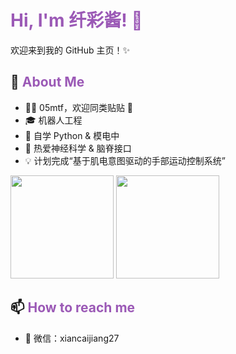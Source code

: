 # <span style="color:#9b59b6;">Hi, I'm 纤彩酱! 👋</span>

欢迎来到我的 GitHub 主页！✨

## 🚀 <span style="color:#9b59b6;">About Me</span>
- 🏳‍⚧ 05mtf，欢迎同类贴贴 💖
- 🎓 机器人工程
- 🌱 自学 Python & 模电中
- 🧠 热爱神经科学 & 脑脊接口
- 💡 计划完成“基于肌电意图驱动的手部运动控制系统”

<p align="left">
  <img src="https://github-readme-stats.vercel.app/api?username=xiancaijiang27&show_icons=true&theme=light" height="165"/>
  <img src="https://github-readme-stats.vercel.app/api/top-langs/?username=xiancaijiang27&layout=compact&theme=light" height="165"/>
</p >

## 📫 <span style="color:#9b59b6;">How to reach me</span>
- 💬 微信：xiancaijiang27
